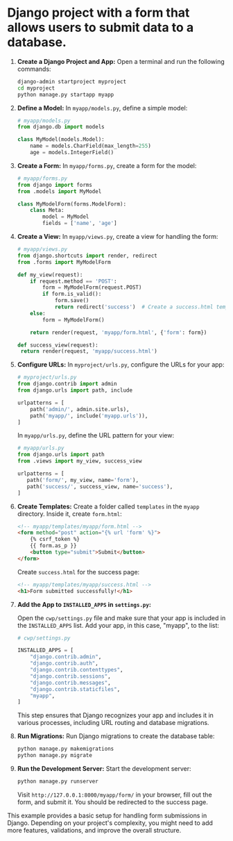 # Django project with a form that allows users to submit data to a database.


1. **Create a Django Project and App:**
   Open a terminal and run the following commands:

   ```bash
   django-admin startproject myproject
   cd myproject
   python manage.py startapp myapp
   ```

2. **Define a Model:**
   In `myapp/models.py`, define a simple model:

   ```python
   # myapp/models.py
   from django.db import models

   class MyModel(models.Model):
       name = models.CharField(max_length=255)
       age = models.IntegerField()
   ```

3. **Create a Form:**
   In `myapp/forms.py`, create a form for the model:

   ```python
   # myapp/forms.py
   from django import forms
   from .models import MyModel

   class MyModelForm(forms.ModelForm):
       class Meta:
           model = MyModel
           fields = ['name', 'age']
   ```

4. **Create a View:**
   In `myapp/views.py`, create a view for handling the form:

   ```python
   # myapp/views.py
   from django.shortcuts import render, redirect
   from .forms import MyModelForm

   def my_view(request):
       if request.method == 'POST':
           form = MyModelForm(request.POST)
           if form.is_valid():
               form.save()
               return redirect('success')  # Create a success.html template for the success page
       else:
           form = MyModelForm()

       return render(request, 'myapp/form.html', {'form': form})

   def success_view(request):
    return render(request, 'myapp/success.html')
   
   ```

5. **Configure URLs:**
   In `myproject/urls.py`, configure the URLs for your app:

   ```python
   # myproject/urls.py
   from django.contrib import admin
   from django.urls import path, include

   urlpatterns = [
       path('admin/', admin.site.urls),
       path('myapp/', include('myapp.urls')),
   ]
   ```

   In `myapp/urls.py`, define the URL pattern for your view:

   ```python
   # myapp/urls.py
   from django.urls import path
   from .views import my_view, success_view

   urlpatterns = [
      path('form/', my_view, name='form'),
      path('success/', success_view, name='success'),  
   ]
   ```

6. **Create Templates:**
   Create a folder called `templates` in the `myapp` directory. Inside it, create `form.html`:

   ```html
   <!-- myapp/templates/myapp/form.html -->
   <form method="post" action="{% url 'form' %}">
       {% csrf_token %}
       {{ form.as_p }}
       <button type="submit">Submit</button>
   </form>
   ```

   Create `success.html` for the success page:

   ```html
   <!-- myapp/templates/myapp/success.html -->
   <h1>Form submitted successfully!</h1>
   ```


7. **Add the App to `INSTALLED_APPS` in `settings.py`:**

   Open the `cwp/settings.py` file and make sure that your app is included in the `INSTALLED_APPS` list. Add your app, in this case, "myapp", to the list:

   ```python
   # cwp/settings.py

   INSTALLED_APPS = [
       "django.contrib.admin",
       "django.contrib.auth",
       "django.contrib.contenttypes",
       "django.contrib.sessions",
       "django.contrib.messages",
       "django.contrib.staticfiles",
       "myapp",
   ]
   ```

   This step ensures that Django recognizes your app and includes it in various processes, including URL routing and database migrations.


8. **Run Migrations:**
   Run Django migrations to create the database table:

   ```bash
   python manage.py makemigrations
   python manage.py migrate
   ```

9. **Run the Development Server:**
   Start the development server:

   ```bash
   python manage.py runserver
   ```

   Visit `http://127.0.0.1:8000/myapp/form/` in your browser, fill out the form, and submit it. You should be redirected to the success page.

This example provides a basic setup for handling form submissions in Django. Depending on your project's complexity, you might need to add more features, validations, and improve the overall structure.
